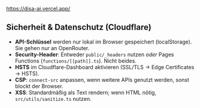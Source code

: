 https://disa-ai.vercel.app/

## Sicherheit & Datenschutz (Cloudflare)
- **API-Schlüssel** werden nur lokal im Browser gespeichert (localStorage). Sie gehen nur an OpenRouter.
- **Security-Header**: Entweder `public/_headers` nutzen *oder* Pages Functions (`functions/[[path]].ts`). Nicht beides.
- **HSTS** im Cloudflare-Dashboard aktivieren (SSL/TLS → Edge Certificates → HSTS).
- **CSP**: `connect-src` anpassen, wenn weitere APIs genutzt werden, sonst blockt der Browser.
- **XSS**: Standardmäßig als Text rendern; wenn HTML nötig, `src/utils/sanitize.ts` nutzen.
